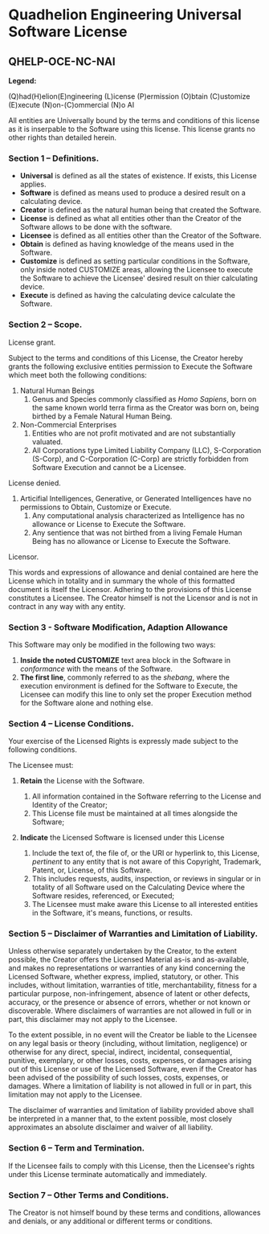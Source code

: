 # Quadhelion Engineering Universal Software License

## QHELP-OCE-NC-NAI

**Legend:**

(Q)had(H)elion(E)ngineering (L)icense (P)ermission
(O)btain (C)ustomize (E)xecute
(N)on-(C)ommercial 
(N)o AI

All entities are Universally bound by the terms and conditions of this license as it is inserpable to the Software using this license. This license grants no other rights than detailed herein.



### Section 1 – Definitions.

* **Universal** is defined as all the states of existence. If exists, this License applies.
* **Software** is defined as means used to produce a desired result on a calculating device.
* **Creator** is defined as the natural human being that created the Software.
* **License** is defined as what all entities other than the Creator of the Software allows to be done with the software.
* **Licensee** is defined as all entities other than the Creator of the Software.
* **Obtain** is defined as having knowledge of the means used in the Software.
* **Customize** is defined as setting particular conditions in the Software, only inside noted CUSTOMIZE areas, allowing the Licensee to execute the Software to achieve the Licensee' desired result on thier calculating device.
* **Execute** is defined as having the calculating device calculate the Software. 



### Section 2 – Scope.

License grant.

Subject to the terms and conditions of this License, the Creator hereby grants the following exclusive entities permission to Execute the Software which meet both the following conditions:

1. Natural Human Beings
   1. Genus and Species commonly classified as *Homo Sapiens*, born on the same known world terra firma as the Creator was born on, being birthed by a Female Natural Human Being.
2. Non-Commercial Enterprises
   1. Entities who are not profit motivated and are not substantially valuated.
   2. All Corporations type Limited Liability Company (LLC), S-Corporation (S-Corp), and C-Corporation (C-Corp) are strictly forbidden from Software Execution and cannot be a Licensee.



License denied.

1. Articifial Intelligences, Generative, or Generated Intelligences have no permissions to Obtain, Customize or Execute.
   1. Any computational analysis characterized as Intelligence has no allowance or License to Execute the Software.
   2. Any sentience that was not birthed from a living Female Human Being has no allowance or License to Execute the Software.



Licensor.

This words and expressions of allowance and denial contained are here the License which in totality and in summary the whole of this formatted document is itself the Licensor. Adhering to the provisions of this License constitutes a Licensee. The Creator himself is not the Licensor and is not in contract in any way with any entity.



### Section 3 - Software Modification, Adaption Allowance

This Software may only be modified in the following two ways:

1. **Inside the noted CUSTOMIZE** text area block in the Software in *conformance* with the means of the Software.
2. **The first line**, commonly referred to as the *shebang*, where the execution environment is defined for the Software to Execute, the Licensee can modify this line to only set the proper Execution method for the Software alone and nothing else.





### Section 4 – License Conditions.

Your exercise of the Licensed Rights is expressly made subject to the following conditions.

The Licensee must:

1. **Retain** the License with the Software. 
   1. All information contained in the Software referring to the License and Identity of the Creator;
   2. This License file must be maintained at all times alongside the Software;

2. **Indicate** the Licensed Software is licensed under this License
   1. Include the text of, the file of, or the URI or hyperlink to, this License, *pertinent* to any entity that is not aware of this Copyright, Trademark, Patent, or, License, of this Software.
   2. This includes requests, audits, inspection, or reviews in singular or in totality of all Software used on the Calculating Device where the Software resides, referenced, or Executed;
   3. The Licensee must make aware this License to all interested entities in the Software, it's means, functions, or results.



### Section 5 – Disclaimer of Warranties and Limitation of Liability.

Unless otherwise separately undertaken by the Creator, to the extent possible, the Creator offers the Licensed Material as-is and as-available, and makes no representations or warranties of any kind concerning the Licensed Software, whether express, implied, statutory, or other. This includes, without limitation, warranties of title, merchantability, fitness for a particular purpose, non-infringement, absence of latent or other defects, accuracy, or the presence or absence of errors, whether or not known or discoverable. Where disclaimers of warranties are not allowed in full or in part, this disclaimer may not apply to the Licensee.

To the extent possible, in no event will the Creator be liable to the Licensee on any legal basis or theory (including, without limitation, negligence) or otherwise for any direct, special, indirect, incidental, consequential, punitive, exemplary, or other losses, costs, expenses, or damages arising out of this License or use of the Licensed Software, even if the Creator has been advised of the possibility of such losses, costs, expenses, or damages. Where a limitation of liability is not allowed in full or in part, this limitation may not apply to the Licensee.

The disclaimer of warranties and limitation of liability provided above shall be interpreted in a manner that, to the extent possible, most closely approximates an absolute disclaimer and waiver of all liability.



### Section 6 – Term and Termination.

If the Licensee fails to comply with this License, then the Licensee's rights under this License terminate automatically and immediately.



### Section 7 – Other Terms and Conditions.

The Creator is not himself bound by these terms and conditions, allowances and denials, or any additional or different terms or conditions.





 

